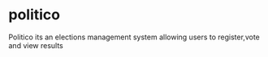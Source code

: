# politico
Politico its an elections management system allowing users to register,vote and view results
